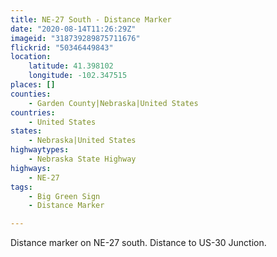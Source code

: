 ```yaml
---
title: NE-27 South - Distance Marker
date: "2020-08-14T11:26:29Z"
imageid: "318739289875711676"
flickrid: "50346449843"
location:
    latitude: 41.398102
    longitude: -102.347515
places: []
counties:
    - Garden County|Nebraska|United States
countries:
    - United States
states:
    - Nebraska|United States
highwaytypes:
    - Nebraska State Highway
highways:
    - NE-27
tags:
    - Big Green Sign
    - Distance Marker

---
```

Distance marker on NE-27 south.  Distance to US-30 Junction.